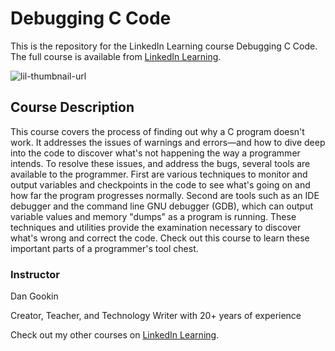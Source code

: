 # Debugging C Code
This is the repository for the LinkedIn Learning course Debugging C Code. The full course is available from [LinkedIn Learning][lil-course-url].

![lil-thumbnail-url]

## Course Description

This course covers the process of finding out why a C program doesn't work. It addresses the issues of warnings and errors—and how to dive deep into the code to discover what's not happening the way a programmer intends. To resolve these issues, and address the bugs, several tools are available to the programmer. First are various techniques to monitor and output variables and checkpoints in the code to see what's going on and how far the program progresses normally. Second are tools such as an IDE debugger and the command line GNU debugger (GDB), which can output variable values and memory "dumps" as a program is running. These techniques and utilities provide the examination necessary to discover what's wrong and correct the code. Check out this course to learn these important parts of a programmer's tool chest.

### Instructor

Dan Gookin

Creator, Teacher, and Technology Writer with 20+ years of experience                 

Check out my other courses on [LinkedIn Learning](https://www.linkedin.com/learning/instructors/dan-gookin?u=104).


[0]: # (Replace these placeholder URLs with actual course URLs)

[lil-course-url]: https://www.linkedin.com/learning/debugging-c-code-25643183
[lil-thumbnail-url]: https://media.licdn.com/dms/image/v2/D4D0DAQG8NJySi0EcCA/learning-public-crop_675_1200/B4DZYmTeaOGkAg-/0/1744399361962?e=2147483647&v=beta&t=X8GD-FAyXvNqCiGXv-qdD0Q--2h5j6_Mux0oli0TZ-M

